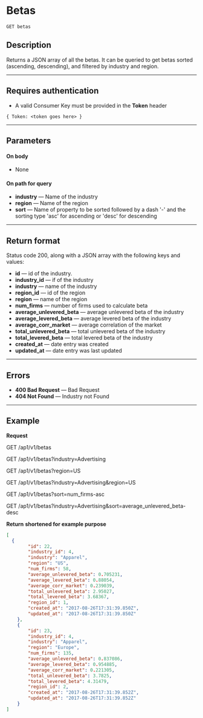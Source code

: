 # Betas

    GET betas

## Description
Returns a JSON array of all the betas. It can be queried to get betas sorted (ascending, descending), and filtered by industry and region.

***

## Requires authentication
* A valid Consumer Key must be provided in the **Token** header

```
{ Token: <token goes here> }
```

***

## Parameters

#### On body

- None

#### On path for query

- **industry** — Name of the industry
- **region** — Name of the region
- **sort** — Name of property to be sorted followed by a dash '-' and the sorting type 'asc' for ascending or 'desc' for descending

***

## Return format
Status code 200, along with a JSON array with the following keys and values:

- **id** — id of the industry.
- **industry_id** — if of the industry
- **industry** — name of the industry
- **region_id** — id of the region
- **region** — name of the region
- **num_firms** — number of firms used to calculate beta
- **average_unlevered_beta** — average unlevered beta of the industry
- **average_levered_beta** — average levered beta of the industry
- **average_corr_market** — average correlation of the market
- **total_unlevered_beta** — total unlevered beta of the industry
- **total_levered_beta** — total levered beta of the industry
- **created_at** — date entry was created
- **updated_at** — date entry was last updated

***

## Errors

- **400 Bad Request** — Bad Request
- **404 Not Found** — Industry not Found

***

## Example
**Request**

  GET  /ap1/v1/betas
  
  GET  /ap1/v1/betas?industry=Advertising
  
  GET  /ap1/v1/betas?region=US
  
  GET  /ap1/v1/betas?industry=Advertising&region=US
  
  GET  /ap1/v1/betas?sort=num_firms-asc
  
  GET  /ap1/v1/betas?industry=Advertising&sort=average_unlevered_beta-desc

**Return** __shortened for example purpose__
``` json
[
  {
        "id": 22,
        "industry_id": 4,
        "industry": "Apparel",
        "region": "US",
        "num_firms": 58,
        "average_unlevered_beta": 0.705231,
        "average_levered_beta": 0.88054,
        "average_corr_market": 0.239039,
        "total_unlevered_beta": 2.95027,
        "total_levered_beta": 3.68367,
        "region_id": 1,
        "created_at": "2017-08-26T17:31:39.850Z",
        "updated_at": "2017-08-26T17:31:39.850Z"
    },
    {
        "id": 23,
        "industry_id": 4,
        "industry": "Apparel",
        "region": "Europe",
        "num_firms": 135,
        "average_unlevered_beta": 0.837086,
        "average_levered_beta": 0.954885,
        "average_corr_market": 0.221305,
        "total_unlevered_beta": 3.7825,
        "total_levered_beta": 4.31479,
        "region_id": 2,
        "created_at": "2017-08-26T17:31:39.852Z",
        "updated_at": "2017-08-26T17:31:39.852Z"
    }
]
```
